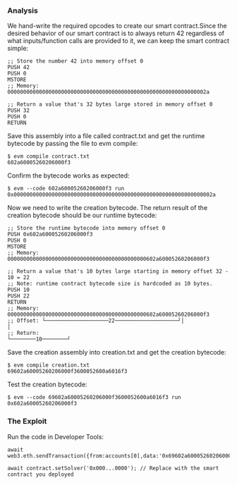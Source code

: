 ### Analysis
We hand-write the required opcodes to create our smart contract.Since the desired behavior of our smart contract is to always return 42 regardless of what inputs/function calls are provided to it, we can keep the smart contract simple:
~~~
;; Store the number 42 into memory offset 0
PUSH 42
PUSH 0
MSTORE
;; Memory: 000000000000000000000000000000000000000000000000000000000000002a

;; Return a value that's 32 bytes large stored in memory offset 0
PUSH 32 
PUSH 0
RETURN
~~~
Save this assembly into a file called contract.txt and get the runtime bytecode by passing the file to evm compile:
~~~
$ evm compile contract.txt
602a60005260206000f3
~~~

Confirm the bytecode works as expected:
~~~
$ evm --code 602a60005260206000f3 run
0x000000000000000000000000000000000000000000000000000000000000002a
~~~

Now we need to write the creation bytecode. The return result of the creation bytecode should be our runtime bytecode:
~~~
;; Store the runtime bytecode into memory offset 0
PUSH 0x602a60005260206000f3
PUSH 0
MSTORE
;; Memory: 00000000000000000000000000000000000000000000602a60005260206000f3

;; Return a value that's 10 bytes large starting in memory offset 32 - 10 = 22
;; Note: runtime contract bytecode size is hardcoded as 10 bytes.
PUSH 10
PUSH 22
RETURN
;; Memory: 00000000000000000000000000000000000000000000602a60005260206000f3
;; Offset: └────────────────────22────────────────────┘│                  │
;; Return:                                             └────────10────────┘
~~~
Save the creation assembly into creation.txt and get the creation bytecode:
~~~
$ evm compile creation.txt
69602a60005260206000f3600052600a6016f3
~~~
Test the creation bytecode:
~~~
$ evm --code 69602a60005260206000f3600052600a6016f3 run
0x602a60005260206000f3
~~~

### The Exploit
Run the code in Developer Tools:
~~~
await web3.eth.sendTransaction({from:accounts[0],data:'0x69602a60005260206000f3600052600a6016f3'})

await contract.setSolver('0x000...0000'); // Replace with the smart contract you deployed
~~~